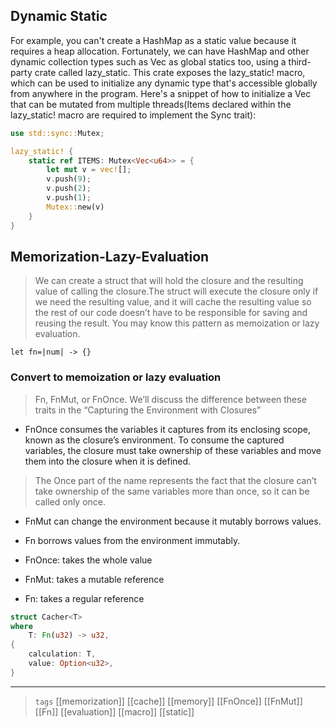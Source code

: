 ## Dynamic Static

For example, you can't create a HashMap as a static value because it requires a heap allocation. Fortunately, we can have HashMap and other dynamic collection types such as Vec as global statics too, using a third-party crate called lazy_static. This crate exposes the lazy_static! macro, which can be used to initialize any dynamic type that's accessible globally from anywhere in the program. Here's a snippet of how to initialize a Vec that can be mutated from multiple threads(Items declared within the lazy_static! macro are required to implement the Sync trait):

```rust
use std::sync::Mutex;

lazy_static! {
    static ref ITEMS: Mutex<Vec<u64>> = {
        let mut v = vec![];
        v.push(9);
        v.push(2);
        v.push(1);
        Mutex::new(v)
    }
}
```

## Memorization-Lazy-Evaluation
>We can create a struct that will hold the closure and the resulting value of calling the closure.The struct will execute the closure only if we need the resulting value, and it will cache the resulting value so the rest of our code doesn’t have to be responsible for saving and reusing the result. You may know this pattern as memoization or lazy evaluation.

```rust,no_run
let fn=|num| -> {}
```

### Convert to memoization or lazy evaluation
> Fn, FnMut, or FnOnce. We’ll discuss the difference between these traits in the “Capturing the Environment with Closures”

 - FnOnce consumes the variables it captures from its enclosing scope, known as the closure’s environment. To consume the captured variables, the closure must take ownership of these variables and move them into the closure when it is defined.
 > The Once part of the name represents the fact that the closure can’t take ownership of the same variables more than once, so it can be called only once.
 - FnMut can change the environment because it mutably borrows values.
 - Fn borrows values from the environment immutably.
 
 - FnOnce: takes the whole value
 - FnMut: takes a mutable reference
 - Fn: takes a regular reference 
 
```rust
struct Cacher<T>
where
    T: Fn(u32) -> u32,
{
    calculation: T,
    value: Option<u32>,
}


```


---

> `tags` [[memorization]] [[cache]] [[memory]] [[FnOnce]] [[FnMut]] [[Fn]] [[evaluation]] [[macro]] [[static]]
